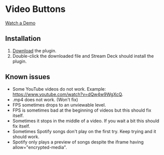 # Video Buttons

[Watch a Demo](https://youtu.be/W1XYDhrImqI)

## Installation

1. [Download](https://code.goum.cf/VideoButtons/me.c1200.videobuttons.streamDeckPlugin) the plugin.
2. Double-click the downloaded file and Stream Deck should install the plugin.

## Known issues

- Some YouTube videos do not work. Example: https://www.youtube.com/watch?v=dQw4w9WgXcQ.
- .mp4 does not work. (Won't fix)
- FPS sometimes drops to an unviewable level.
- FPS is sometimes bad at the beginning of videos but this should fix itself.
- Sometimes it stops in the middle of a video. If you wait a bit this should fix itself.
- Sometimes Spotify songs don't play on the first try. Keep trying and it should work.
- Spotify only plays a preview of songs despite the iframe having allow="encrypted-media".